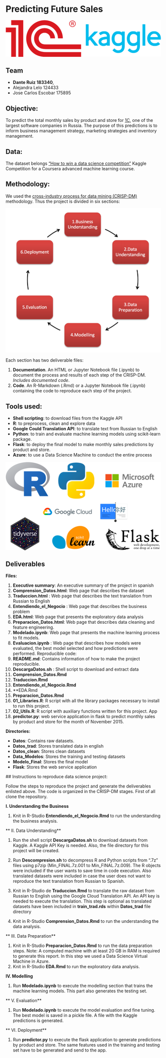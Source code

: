 # Predicting Future Sales

![](figs/logos.png)

## Team
- **Dante Ruiz 183340**, 
- Alejandra Lelo 124433
- Jose Carlos Escobar 175895

## Objective:

To predict the total monthly sales by product and store for [1C]( http://1c.ru/eng/title.html), one of the largest software companies in Russia. The purpose of this predictions is to inform business management strategy, marketing strategies and inventory management.

## Data:

The dataset  belongs [“How to win a data science competition”](https://www.kaggle.com/c/competitive-data-science-predict-future-sales) Kaggle Competition for a Coursera advanced machine learning course.  

## Methodology:

We used the [cross-industry process for data mining (CRISP-DM)](https://www.sv-europe.com/crisp-dm-methodology/) methodology. Thus the project is divided in six sections:

![](figs/crispdm.png)

Each section has two deliverable files:

1. **Documentation**. An HTML or Jupyter Notebook file (.ipynb) to document the process and results of each step of the CRISP-DM. *Includes documented code*.
2. **Code**. An R-Markdown (.Rmd) or a Jupyter Notebook file (.ipynb) containing the code to reproduce each step of the project.

## Tools used:

* **Shell scripting**: to download files from the Kaggle API
* **R**: to preprocess, clean and explore data
* **Google Could Translation API**: to translate text from Russian to English
* **Python**: to train and evaluate machine learning models using scikit-learn package.
* **Flask**: to deploy the final model to make monthly sales predictions by product and store.
* **Azure**: to use a Data Science Machine to conduct the entire process

![](figs/tools.png)

## Deliverables

**Files:** 

1. **Executive summary**: An executive summary of the project in spanish
2. **Comprension_Datos.html**: Web page that describes the dataset 
3. **Traduccion.html** : Web page that describes the text translation from Russian to English 
4. **Entendiendo_el_Negocio** : Web page that describes the business problem 
5. **EDA.html**: Web page that presents the exploratory data analysis
6. **Preparacion_Datos.html**: Web page that describes data cleaning and feature engineering.
7. **Modelado.ipynb**: Web page that presents the machine learning process to fit models. 
8. **Evaluacion.ipynb** : Web page that describes how models were evaluated, the best model selected and how predictions were performed.
Reproducible code:
9. **README.md**: Contains information of how to make the project reproducible.
10. **DescargaDatos.sh** : Shell script to download and extract data
11. **Comprension_Datos.Rmd**
12. **Traduccion.Rmd**
13. **Entendiendo_el_Negocio.Rmd**
14. **EDA.Rmd
15. **Preparacion_Datos.Rmd**
17. **01_Libraries.R**: R script with all the library packages necessary to install to run this project.
18. **02_Utils.R**: R script with auxiliary functions written for this project.
App
19. **predictor.py**: web service application in flask to predict monthly sales by product and store for the month of November 2015.

**Directories:**

* **Datos**: Contains raw datasets.
* **Datos_trad**: Stores translated data in english
* **Datos_clean**: Stores clean datasets
* **Data_Modelos**: Stores the training and testing datasets
* **Modelo_Final**: Stores the final model
* **Flask**: Stores the web service application

## Instructions to reproduce data science project:

Follow the steps to reproduce the project and generate the deliverables enlisted above. The code is organized in the CRISP-DM stages. First of all clone the repository.

**I. Understanding the Business**

1. Knit in R-Studio **Entendiendo_el_Negocio.Rmd** to run the understanding the business analysis.

** II. Data Understanding**

1. Run the shell script **DescargaDatos.sh** to download datasets from Kaggle. A Kaggle API Key is needed. Also, the file directory for this project will be created.

2. Run **Descompresion.sh** to decompress R and Python scripts from  “.7z” files using p7zip (Min_FINAL.7z.001 to Min_FINAL.7z.009). The R objects were included if the user wants to save time in code execution. Also translated datasets were included in case the user does not want to reproduce the text translation from Russian to Spanish.

3. Knit in R-Studio de **Traduccion.Rmd** to translate the raw dataset from Russian to English using the Google Cloud Translation API. An API key is needed to execute the translation. This step is optional as translated datasets have been included in **train_trad.rds** within **Datos_trad** file directory

4. Knit in R-Studio **Comprension_Datos.Rmd** to run the understanding the data analysis.

** III. Data Preparation** 

1. Knit in R-Studio **Preparacion_Datos.Rmd** to run the data preparation steps. Note: A computed machine with at least 20 GB in RAM is required to generate this report. In this step we used a Data Science Virtual Machine in Azure.
2. Knit in R-Studio **EDA.Rmd** to run the exploratory data analysis.

**IV. Modelling**

1. Run **Modelado.ipynb** to execute the modelling section that trains the machine learning models. This part also generates the testing set.

** V. Evaluation**

1. Run **Modelado.ipynb** to execute the model evaluation and fine tuning. The best model is saved in a pickle file. A file with the Kaggle predictions is generated.

** VI. Deployment**

1. Run **predictor.py** to execute the flask application to generate predictions by product and store. The same features used in the training and testing set have to be generated and send to the app.

